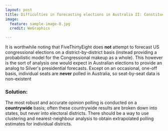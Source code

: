 ```yaml
---
layout: post
title: Difficulties in forecasting elections in Australia II: Constituency sizes
image:
  feature: sample-image-8.jpg
  credit: WeGraphics

---
```


It is worthwhile noting that FiveThirtyEight does **not** attempt to forecast US congressional elections on a district-by-district basis (instead providing a probabilistic model for the Congressional makeup as a whole). This however is the sort of analysis one would expect in Australian elections to provide an analog to Silver's presidential forecasts. Except on an occasional, one-off basis, individual seats are **never** polled in Australia, so seat-by-seat data is non-existent

### Solution: 

The most robust and accurate opinion polling is conducted on a **countrywide** basis; often these countrywide results are broken down into states, but never into electoral districts. There should be a way to use clustering and nearest-neighbour analysis to obtain extrapolated polling estimates for individual districts. 

